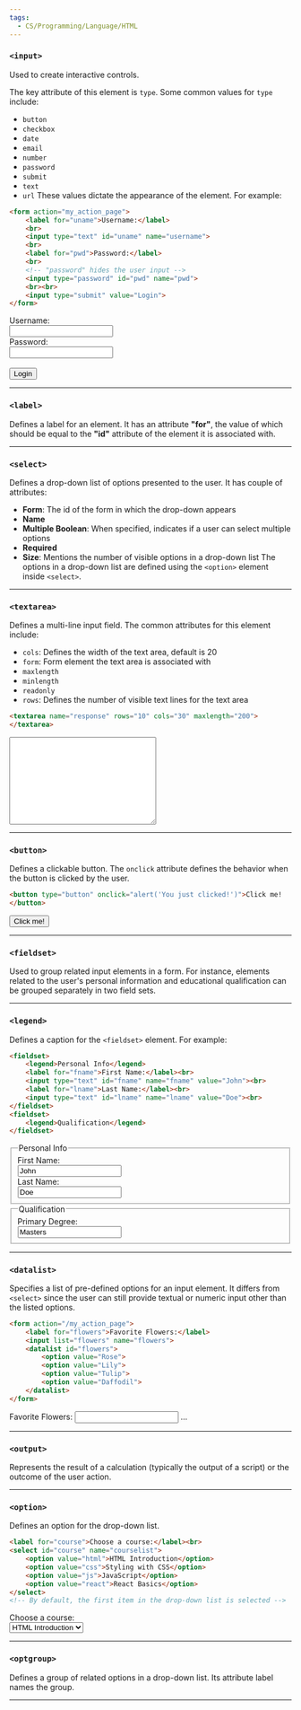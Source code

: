 ```yaml
---
tags:
  - CS/Programming/Language/HTML
---
```



### `<input>`
Used to create interactive controls.

The key attribute of this element is `type`. Some common values for `type` include:
- `button`
- `checkbox`
- `date`
- `email`
- `number`
- `password`
- `submit`
- `text`
- `url`
These values dictate the appearance of the element. For example:
```html
<form action="my_action_page">
	<label for="uname">Username:</label>
	<br>
	<input type="text" id="uname" name="username">
	<br>
	<label for="pwd">Password:</label>
	<br>
	<!-- "password" hides the user input -->
	<input type="password" id="pwd" name="pwd">
	<br><br>
	<input type="submit" value="Login">
</form>
```

<form action="my_action_page">
	<label for="uname">Username:</label>
	<br>
	<input type="text" id="uname" name="username">
	<br>
	<label for="pwd">Password:</label>
	<br>
	<!-- "password" hides the user input -->
	<input type="password" id="pwd" name="pwd">
	<br><br>
	<input type="submit" value="Login">
</form>

---
### `<label>`
Defines a label for an element. It has an attribute __"for"__, the value of which should be equal to the __"id"__ attribute of the element it is associated with.

---
### `<select>`
Defines a drop-down list of options presented to the user. It has couple of attributes:
- __Form__: The id of the form in which the drop-down appears
- __Name__
- __Multiple Boolean__: When specified, indicates if a user can select multiple options
- __Required__
- __Size__: Mentions the number of visible options in a drop-down list
The options in a drop-down list are defined using the `<option>` element inside `<select>`.

---
### `<textarea>`
Defines a multi-line input field.
The common attributes for this element include:
- `cols`: Defines the width of the text area, default is 20
- `form`: Form element the text area is associated with
- `maxlength`
- `minlength`
- `readonly`
- `rows`: Defines the number of visible text lines for the text area
```html
<textarea name="response" rows="10" cols="30" maxlength="200">
</textarea>
```

<textarea name="response" rows="10" cols="30" maxlength="200"></textarea>

---
### `<button>`
Defines a clickable button. The `onclick` attribute defines the behavior when the button is clicked by the user.
```html
<button type="button" onclick="alert('You just clicked!')">Click me!
</button>
```

<button type="button" onclick="alert('You just clicked!')">Click me!</button>

---
### `<fieldset>`
Used to group related input elements in a form. For instance, elements related to the user's personal information and educational qualification can be grouped separately in two field sets.

---
### `<legend>`
Defines a caption for the `<fieldset>` element. For example:
```html
<fieldset>
	<legend>Personal Info</legend>
	<label for="fname">First Name:</label><br>
	<input type="text" id="fname" name="fname" value="John"><br>
	<label for="lname">Last Name:</label><br>
	<input type="text" id="lname" name="lname" value="Doe"><br>
</fieldset>
<fieldset>
	<legend>Qualification</legend>
</fieldset>
```

<fieldset>
	<legend>Personal Info</legend>
	<label for="fname">First Name:</label><br>
	<input type="text" id="fname" name="fname" value="John"><br>
	<label for="lname">Last Name:</label><br>
	<input type="text" id="lname" name="lname" value="Doe"><br>
</fieldset>
<fieldset>
	<legend>Qualification</legend>
	<label for="pdegree">Primary Degree:</label><br>
	<input type="text" id="pdegree" name="degree" value="Masters"><br>
</fieldset>

---
### `<datalist>`
Specifies a list of pre-defined options for an input  element. It differs from `<select>` since the user can still provide textual or numeric input other than the listed options.
```html
<form action="/my_action_page">
	<label for="flowers">Favorite Flowers:</label>
	<input list="flowers" name="flowers">
	<datalist id="flowers">
		<option value="Rose">
		<option value="Lily">
		<option value="Tulip">
		<option value="Daffodil">
	</datalist>
</form>
```

<form action="/my_action_page">
	<label for="flowers">Favorite Flowers:</label>
	<input list="flowers" name="flowers">
	<datalist id="flowers">
		<option value="Rose">
		<option value="Lily">
		<option value="Tulip">
		<option value="Daffodil">
	</datalist>
	...
</form>

---
### `<output>`
Represents the result of a calculation (typically the output of a script) or the outcome of the user action.

---
### `<option>`
Defines an option for the drop-down list.
```html
<label for="course">Choose a course:</label><br>
<select id="course" name="courselist">
	<option value="html">HTML Introduction</option>
	<option value="css">Styling with CSS</option>
	<option value="js">JavaScript</option>
	<option value="react">React Basics</option>
</select>
<!-- By default, the first item in the drop-down list is selected -->
```


<label for="course">Choose a course:</label><br>
<select id="course" name="courselist">
	<option value="html">HTML Introduction</option>
	<option value="css">Styling with CSS</option>
	<option value="js">JavaScript</option>
	<option value="react">React Basics</option>
</select>

---
### `<optgroup>`
Defines a group of related options in a drop-down list. Its attribute label names the group.

---
